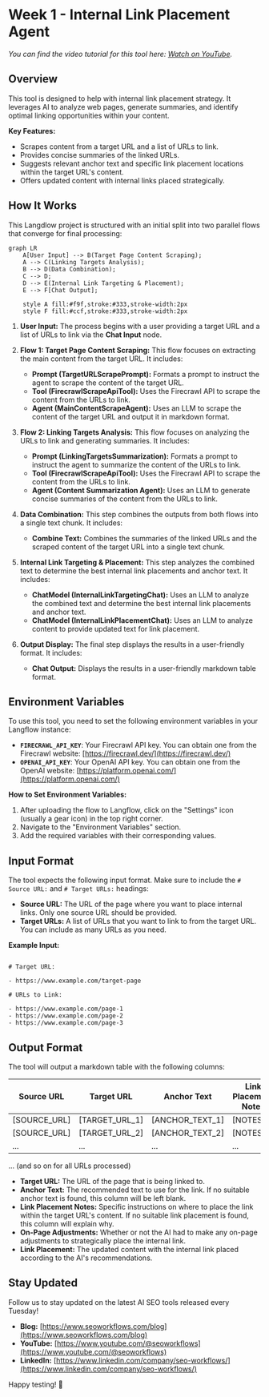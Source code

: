 # Week 1 - Internal Link Placement Agent

_You can find the video tutorial for this tool here: [Watch on YouTube](https://www.youtube.com/watch?v=mDMLxqcB85Y)._

## Overview

This tool is designed to help with internal link placement strategy. It leverages AI to analyze web pages, generate summaries, and identify optimal linking opportunities within your content.

**Key Features:**

- Scrapes content from a target URL and a list of URLs to link.
- Provides concise summaries of the linked URLs.
- Suggests relevant anchor text and specific link placement locations within the target URL's content.
- Offers updated content with internal links placed strategically.

## How It Works

This Langdlow project is structured with an initial split into two parallel flows that converge for final processing:

```mermaid
graph LR
    A[User Input] --> B(Target Page Content Scraping);
    A --> C(Linking Targets Analysis);
    B --> D(Data Combination);
    C --> D;
    D --> E(Internal Link Targeting & Placement);
    E --> F[Chat Output];

    style A fill:#f9f,stroke:#333,stroke-width:2px
    style F fill:#ccf,stroke:#333,stroke-width:2px
```

1.  **User Input:** The process begins with a user providing a target URL and a list of URLs to link via the **Chat Input** node.

2.  **Flow 1: Target Page Content Scraping:** This flow focuses on extracting the main content from the target URL. It includes:

    - **Prompt (TargetURLScrapePrompt):** Formats a prompt to instruct the agent to scrape the content of the target URL.
    - **Tool (FirecrawlScrapeApiTool):** Uses the Firecrawl API to scrape the content from the URLs to link.
    - **Agent (MainContentScrapeAgent):** Uses an LLM to scrape the content of the target URL and output it in markdown format.

3.  **Flow 2: Linking Targets Analysis:** This flow focuses on analyzing the URLs to link and generating summaries. It includes:

    - **Prompt (LinkingTargetsSummarization):** Formats a prompt to instruct the agent to summarize the content of the URLs to link.
    - **Tool (FirecrawlScrapeApiTool):** Uses the Firecrawl API to scrape the content from the URLs to link.
    - **Agent (Content Summarization Agent):** Uses an LLM to generate concise summaries of the content from the URLs to link.

4.  **Data Combination:** This step combines the outputs from both flows into a single text chunk. It includes:

    - **Combine Text:** Combines the summaries of the linked URLs and the scraped content of the target URL into a single text chunk.

5.  **Internal Link Targeting & Placement:** This step analyzes the combined text to determine the best internal link placements and anchor text. It includes:

    - **ChatModel (InternalLinkTargetingChat):** Uses an LLM to analyze the combined text and determine the best internal link placements and anchor text.
    - **ChatModel (InternalLinkPlacementChat):** Uses an LLM to analyze content to provide updated text for link placement.

6.  **Output Display:** The final step displays the results in a user-friendly format. It includes:
    - **Chat Output:** Displays the results in a user-friendly markdown table format.

## Environment Variables

To use this tool, you need to set the following environment variables in your Langflow instance:

- **`FIRECRAWL_API_KEY`**: Your Firecrawl API key. You can obtain one from the Firecrawl website: [https://firecrawl.dev/](https://firecrawl.dev/)
- **`OPENAI_API_KEY`**: Your OpenAI API key. You can obtain one from the OpenAI website: [https://platform.openai.com/](https://platform.openai.com/)

**How to Set Environment Variables:**

1.  After uploading the flow to Langflow, click on the "Settings" icon (usually a gear icon) in the top right corner.
2.  Navigate to the "Environment Variables" section.
3.  Add the required variables with their corresponding values.

## Input Format

The tool expects the following input format. Make sure to include the `# Source URL:` and `# Target URLs:` headings:

- **Source URL:** The URL of the page where you want to place internal links. Only one source URL should be provided.
- **Target URLs:** A list of URLs that you want to link to from the target URL. You can include as many URLs as you need.

**Example Input:**

```

# Target URL:

- https://www.example.com/target-page

# URLs to Link:

- https://www.example.com/page-1
- https://www.example.com/page-2
- https://www.example.com/page-3

```

## Output Format

The tool will output a markdown table with the following columns:

| Source URL   | Target URL     | Anchor Text     | Link Placement Notes | On-Page Adjustments | Link Placement   |
| ------------ | -------------- | --------------- | -------------------- | ------------------- | ---------------- |
| [SOURCE_URL] | [TARGET_URL_1] | [ANCHOR_TEXT_1] | [NOTES_1]            | [Yes or No]         | [UPDATED_TEXT_1] |
| [SOURCE_URL] | [TARGET_URL_2] | [ANCHOR_TEXT_2] | [NOTES_2]            | [Yes or No]         | [UPDATED_TEXT_2] |
| ...          | ...            | ...             | ...                  | ...                 | ...              |

... (and so on for all URLs processed)

- **Target URL:** The URL of the page that is being linked to.
- **Anchor Text:** The recommended text to use for the link. If no suitable anchor text is found, this column will be left blank.
- **Link Placement Notes:** Specific instructions on where to place the link within the target URL's content. If no suitable link placement is found, this column will explain why.
- **On-Page Adjustments:** Whether or not the AI had to make any on-page adjustments to strategically place the internal link.
- **Link Placement:** The updated content with the internal link placed according to the AI's recommendations.

## Stay Updated

Follow us to stay updated on the latest AI SEO tools released every Tuesday!

- **Blog:** [https://www.seoworkflows.com/blog](https://www.seoworkflows.com/blog)
- **YouTube:** [https://www.youtube.com/@seoworkflows](https://www.youtube.com/@seoworkflows)
- **LinkedIn:** [https://www.linkedin.com/company/seo-workflows/](https://www.linkedin.com/company/seo-workflows/)

Happy testing! 🚀
